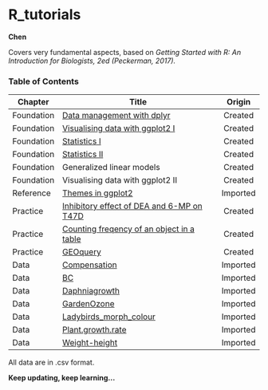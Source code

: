 # R_tutorials
**Chen**

Covers very fundamental aspects, based on *Getting Started with R: An Introduction for Biologists, 2ed (Peckerman, 2017).* 

### Table of Contents
| Chapter    | Title                                     | Origin   |
| ---------- | ----------------------------------------- |:--------:| 
| Foundation | [Data management with dplyr](https://github.com/liuchen37/R_tutorials/blob/main/Foundation:%20Data%20management%20with%20dplyr.r)     | Created  |
| Foundation | [Visualising data with ggplot2 I](https://github.com/liuchen37/R_tutorials/blob/main/Foundation:%20Visualising%20data%20with%20ggplot2%20I.r) | Created  |
| Foundation | [Statistics I](https://github.com/liuchen37/R_tutorials/blob/main/Foundation:%20Statistics%20I.r)      | Created  |
| Foundation | [Statistics II](https://github.com/liuchen37/R_tutorials/blob/main/Foundation:%20Statistics%20II.r)    | Created  |
| Foundation | Generalized linear models                 | Created  |
| Foundation | Visualising data with ggplot2 II          | Created  |
| Reference  | [Themes in ggplot2](https://github.com/liuchen37/R_tutorials/blob/main/Reference:%20Themes%20in%20ggplot2.r)        | Imported |
| Practice   | [Inhibitory effect of DEA and 6-MP on T47D](https://github.com/liuchen37/R_tutorials/blob/main/Practice:%20Inhibitory%20effect%20of%20DEA%20and%206-MP%20on%20T47D.r) | Created  |
| Practice   | [Counting freqency of an object in a table](https://github.com/liuchen37/R_tutorials/blob/main/Practice:%20Counting%20freqency%20of%20an%20object%20in%20a%20table.r) | Created  |
| Practice   | [GEOquery](https://github.com/liuchen37/R_tutorials/blob/main/Practice:%20GEOquery.r)                                  | Created  |
| Data       | [Compensation](https://github.com/liuchen37/R_tutorials/blob/main/compensation.csv)                              | Imported |
| Data       | [BC](https://github.com/liuchen37/R_tutorials/blob/main/BC.csv)      | Imported |
| Data       | [Daphniagrowth](https://github.com/liuchen37/R_tutorials/blob/main/Daphniagrowth.csv)            | Imported |
| Data       | [GardenOzone](https://github.com/liuchen37/R_tutorials/blob/main/GardenOzone.csv)                               | Imported |
| Data       | [Ladybirds_morph_colour](https://github.com/liuchen37/R_tutorials/blob/main/ladybirds_morph_colour.csv)           | Imported |
| Data       | [Plant.growth.rate](https://github.com/liuchen37/R_tutorials/blob/main/plant.growth.rate.csv)                  | Imported |
| Data       | [Weight-height](https://github.com/liuchen37/R_tutorials/blob/main/weight-height.csv)                             | Imported |

All data are in .csv format.

**Keep updating, keep learning...**
